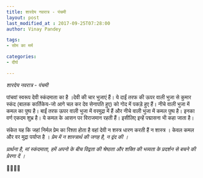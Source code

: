 ```yaml
---
title: शारदेय नवरात्र - पंचमी
layout: post
last_modified_at : 2017-09-25T07:28:00
author: Vinay Pandey

tags:
- सोम का मर्म

categories:
- दीर्घ

---
```


*शारदेय नवरात्र - पंचमी*

पांचवां स्वरूप देवी स्कंदमाता का है ।देवी की चार भुजाएं हैं। ये दाईं तरफ की ऊपर वाली भुजा से कुमार स्कंद (बालक कार्तिकेय-जो आगे चल कर देव सेनापति हुए) को गोद में पकड़े हुए हैं। नीचे वाली भुजा में कमल का पुष्प है। बाईं तरफ ऊपर वाली भुजा में वरमुद्रा में हैं और नीचे वाली भुजा में कमल पुष्प है। इनका वर्ण एकदम शुभ्र है। ये कमल के आसन पर विराजमान रहती हैं। इसीलिए इन्हें पद्मासना भी कहा जाता है।

संकेत यह कि जहां निर्मल प्रेम का रिश्ता होता है वहां देवी न शस्त्र धारण करती हैं न शास्त्र । केवल कमल और वर मुद्रा पर्याप्त है । *प्रेम में न शास्त्रार्थ की जगह है, न द्वंद की ।*

*प्रार्थना है,*
*मां स्कंदमाता,*
*हमें अपनो के बीच विद्वता की श्रेष्ठता और शक्ति की भव्यता के प्रदर्शन से बचने की प्रेरणा दें ।* 

🙏🌷🌷🙏
